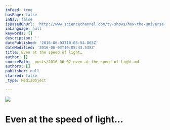 ```yaml
---
inFeed: true
hasPage: false
inNav: false
isBasedOnUrl: 'http://www.sciencechannel.com/tv-shows/how-the-universe-works/videos/todays-sunlight-was-produced-before-human-civilization-began/'
inLanguage: null
keywords: []
description: ''
datePublished: '2016-06-03T10:05:54.865Z'
dateModified: '2016-06-03T10:05:43.538Z'
title: Even at the speed of light…
author: []
sourcePath: _posts/2016-06-02-even-at-the-speed-of-light.md
authors: []
publisher: null
starred: false
_type: MediaObject

---
```

![](https://the-grid-user-content.s3-us-west-2.amazonaws.com/c089cf29-0ce2-45ab-8240-f026cf60f507.png)

# Even at the speed of light...